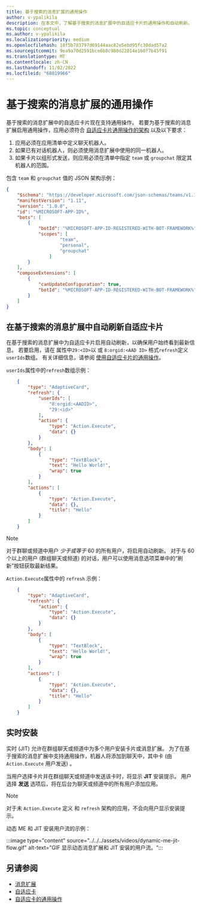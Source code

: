 ```yaml
---
title: 基于搜索的消息扩展的通用操作
author: v-ypalikila
description: 在本文中，了解基于搜索的消息扩展中的自适应卡片的通用操作和自动刷新。
ms.topic: conceptual
ms.author: v-ypalikila
ms.localizationpriority: medium
ms.openlocfilehash: 18f5b783797d69144aac82e5ebd95fc30dad57a2
ms.sourcegitcommit: 9ea9a70d2591bce6b8c980d22014e160f7b45f91
ms.translationtype: MT
ms.contentlocale: zh-CN
ms.lasthandoff: 11/02/2022
ms.locfileid: "68819966"
---
```

# <a name="universal-actions-for-search-based-message-extensions"></a>基于搜索的消息扩展的通用操作

基于搜索的消息扩展中的自适应卡片现在支持通用操作。 若要为基于搜索的消息扩展启用通用操作，应用必须符合 [自适应卡片通用操作的架构](../../../task-modules-and-cards/cards/Universal-actions-for-adaptive-cards/Work-with-Universal-Actions-for-Adaptive-Cards.md#schema-for-universal-actions-for-adaptive-cards) 以及以下要求：

1. 应用必须在应用清单中定义聊天机器人。
1. 如果已有对话机器人，则必须使用消息扩展中使用的同一机器人。
1. 如果卡片以组形式发送，则应用必须在清单中指定 `team` 或 `groupchat` 限定其机器人的范围。

包含 `team` 和 `groupchat` 值的 JSON 架构示例：

```json
{
    "$schema": "https://developer.microsoft.com/json-schemas/teams/v1.11/MicrosoftTeams.schema.json",
    "manifestVersion": "1.11",
    "version": "1.0.0",
    "id": "%MICROSOFT-APP-ID%",
    "bots": [
        {
            "botId": "%MICROSOFT-APP-ID-REGISTERED-WITH-BOT-FRAMEWORK%",
            "scopes": [
                    "team",
                    "personal",
                    "groupchat"
                ]
        }
    ],
    "composeExtensions": [
        {
            "canUpdateConfiguration": true,
            "botId": "%MICROSOFT-APP-ID-REGISTERED-WITH-BOT-FRAMEWORK%", // Use the same bot as what is specified in the bots section above
        }
    ]
}
```

## <a name="automatic-refresh-for-adaptive-cards-in-search-based-message-extensions"></a>在基于搜索的消息扩展中自动刷新自适应卡片

在基于搜索的消息扩展中为自适应卡片启用自动刷新，以确保用户始终看到最新信息。 若要启用，请在 属性中`29:<ID>`以 或 `8:orgid:<AAD ID>` 格式`refresh`定义`userIds`数组。 有关详细信息，请参阅 [使用自适应卡片的通用操作](../../../task-modules-and-cards/cards/Universal-actions-for-adaptive-cards/Work-with-Universal-Actions-for-Adaptive-Cards.md#user-ids-in-refresh)。

`userIds`属性中的`refresh`数组示例：

```json
    {
        "type": "AdaptiveCard",
        "refresh": {
            "userIds": [
                "8:orgid:<AADID>",
                "29:<id>"
            ],
            "action": {
                "type": "Action.Execute",
                "data": {}
            }
        },
        "body": [
            {
                "type": "TextBlock",
                "text": "Hello World!",
                "wrap": true
            }
        ],
        "actions": [
            {
                "type": "Action.Execute",
                "data": {},
                "title": "Hello"
            }
        ]
    }
```

> [!NOTE]
> 对于群聊或频道中用户 *少于或等于* 60 的所有用户，将启用自动刷新。 对于与 60 个以上的用户 (群组聊天或频道) 的对话，用户可以使用消息选项菜单中的“刷新”按钮获取最新结果。

`Action.Execute`属性中的 `refresh` 示例：

```json
    {
        "type": "AdaptiveCard",
        "refresh": {
            "action": {
                "type": "Action.Execute",
                "data": {}
            }
        },
        "body": [
            {
                "type": "TextBlock",
                "text": "Hello World!",
                "wrap": true
            }
        ],
        "actions": [
            {
                "type": "Action.Execute",
                "data": {},
                "title": "Hello"
            }
        ]
    }
```

## <a name="just-in-time-install"></a>实时安装

实时 (JIT) 允许在群组聊天或频道中为多个用户安装卡片或消息扩展。 为了在基于搜索的消息扩展中支持通用操作，机器人将添加到聊天中，其中卡 (由 `Action.Execute` 用户发送) 。

当用户选择卡片并在群组聊天或频道中发送该卡时，将显示 **JIT** 安装提示。 用户选择 **发送** 选项后，将在后台为聊天或频道中的所有用户添加应用。

> [!NOTE]
> 对于未 `Action.Execute` 定义 和 `refresh` 架构的应用，不会向用户显示安装提示。

动态 ME 和 JIT 安装用户流的示例：

  :::image type="content" source="../../../assets/videos/dynamic-me-jit-flow.gif" alt-text="GIF 显示动态消息扩展和 JIT 安装的用户流。":::

## <a name="see-also"></a>另请参阅

* [消息扩展](../../what-are-messaging-extensions.md)
* [自适应卡](../../../task-modules-and-cards/what-are-cards.md#adaptive-cards)
* [自适应卡的通用操作](../../../task-modules-and-cards/cards/Universal-actions-for-adaptive-cards/Overview.md)
